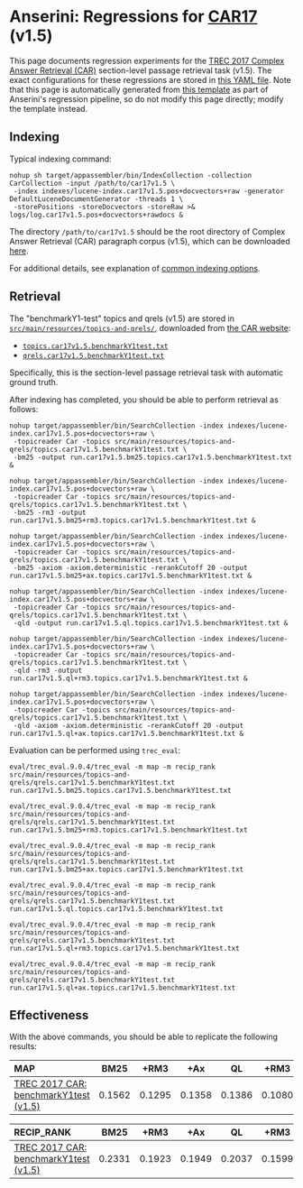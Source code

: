 # Anserini: Regressions for [CAR17](http://trec-car.cs.unh.edu/) (v1.5)

This page documents regression experiments for the [TREC 2017 Complex Answer Retrieval (CAR)](http://trec-car.cs.unh.edu/) section-level passage retrieval task (v1.5).
The exact configurations for these regressions are stored in [this YAML file](../src/main/resources/regression/car17v1.5.yaml).
Note that this page is automatically generated from [this template](../src/main/resources/docgen/templates/car17v1.5.template) as part of Anserini's regression pipeline, so do not modify this page directly; modify the template instead.

## Indexing

Typical indexing command:

```
nohup sh target/appassembler/bin/IndexCollection -collection CarCollection -input /path/to/car17v1.5 \
 -index indexes/lucene-index.car17v1.5.pos+docvectors+raw -generator DefaultLuceneDocumentGenerator -threads 1 \
 -storePositions -storeDocvectors -storeRaw >& logs/log.car17v1.5.pos+docvectors+rawdocs &
```

The directory `/path/to/car17v1.5` should be the root directory of Complex Answer Retrieval (CAR) paragraph corpus (v1.5), which can be downloaded [here](http://trec-car.cs.unh.edu/datareleases/).

For additional details, see explanation of [common indexing options](common-indexing-options.md).

## Retrieval

The "benchmarkY1-test" topics and qrels (v1.5) are stored in [`src/main/resources/topics-and-qrels/`](../src/main/resources/topics-and-qrels/), downloaded from [the CAR website](http://trec-car.cs.unh.edu/datareleases/):

+ [`topics.car17v1.5.benchmarkY1test.txt`](../src/main/resources/topics-and-qrels/topics.car17v1.5.benchmarkY1test.txt)
+ [`qrels.car17v1.5.benchmarkY1test.txt`](../src/main/resources/topics-and-qrels/qrels.car17v1.5.benchmarkY1test.txt)

Specifically, this is the section-level passage retrieval task with automatic ground truth.

After indexing has completed, you should be able to perform retrieval as follows:

```
nohup target/appassembler/bin/SearchCollection -index indexes/lucene-index.car17v1.5.pos+docvectors+raw \
 -topicreader Car -topics src/main/resources/topics-and-qrels/topics.car17v1.5.benchmarkY1test.txt \
 -bm25 -output run.car17v1.5.bm25.topics.car17v1.5.benchmarkY1test.txt &

nohup target/appassembler/bin/SearchCollection -index indexes/lucene-index.car17v1.5.pos+docvectors+raw \
 -topicreader Car -topics src/main/resources/topics-and-qrels/topics.car17v1.5.benchmarkY1test.txt \
 -bm25 -rm3 -output run.car17v1.5.bm25+rm3.topics.car17v1.5.benchmarkY1test.txt &

nohup target/appassembler/bin/SearchCollection -index indexes/lucene-index.car17v1.5.pos+docvectors+raw \
 -topicreader Car -topics src/main/resources/topics-and-qrels/topics.car17v1.5.benchmarkY1test.txt \
 -bm25 -axiom -axiom.deterministic -rerankCutoff 20 -output run.car17v1.5.bm25+ax.topics.car17v1.5.benchmarkY1test.txt &

nohup target/appassembler/bin/SearchCollection -index indexes/lucene-index.car17v1.5.pos+docvectors+raw \
 -topicreader Car -topics src/main/resources/topics-and-qrels/topics.car17v1.5.benchmarkY1test.txt \
 -qld -output run.car17v1.5.ql.topics.car17v1.5.benchmarkY1test.txt &

nohup target/appassembler/bin/SearchCollection -index indexes/lucene-index.car17v1.5.pos+docvectors+raw \
 -topicreader Car -topics src/main/resources/topics-and-qrels/topics.car17v1.5.benchmarkY1test.txt \
 -qld -rm3 -output run.car17v1.5.ql+rm3.topics.car17v1.5.benchmarkY1test.txt &

nohup target/appassembler/bin/SearchCollection -index indexes/lucene-index.car17v1.5.pos+docvectors+raw \
 -topicreader Car -topics src/main/resources/topics-and-qrels/topics.car17v1.5.benchmarkY1test.txt \
 -qld -axiom -axiom.deterministic -rerankCutoff 20 -output run.car17v1.5.ql+ax.topics.car17v1.5.benchmarkY1test.txt &
```

Evaluation can be performed using `trec_eval`:

```
eval/trec_eval.9.0.4/trec_eval -m map -m recip_rank src/main/resources/topics-and-qrels/qrels.car17v1.5.benchmarkY1test.txt run.car17v1.5.bm25.topics.car17v1.5.benchmarkY1test.txt

eval/trec_eval.9.0.4/trec_eval -m map -m recip_rank src/main/resources/topics-and-qrels/qrels.car17v1.5.benchmarkY1test.txt run.car17v1.5.bm25+rm3.topics.car17v1.5.benchmarkY1test.txt

eval/trec_eval.9.0.4/trec_eval -m map -m recip_rank src/main/resources/topics-and-qrels/qrels.car17v1.5.benchmarkY1test.txt run.car17v1.5.bm25+ax.topics.car17v1.5.benchmarkY1test.txt

eval/trec_eval.9.0.4/trec_eval -m map -m recip_rank src/main/resources/topics-and-qrels/qrels.car17v1.5.benchmarkY1test.txt run.car17v1.5.ql.topics.car17v1.5.benchmarkY1test.txt

eval/trec_eval.9.0.4/trec_eval -m map -m recip_rank src/main/resources/topics-and-qrels/qrels.car17v1.5.benchmarkY1test.txt run.car17v1.5.ql+rm3.topics.car17v1.5.benchmarkY1test.txt

eval/trec_eval.9.0.4/trec_eval -m map -m recip_rank src/main/resources/topics-and-qrels/qrels.car17v1.5.benchmarkY1test.txt run.car17v1.5.ql+ax.topics.car17v1.5.benchmarkY1test.txt
```

## Effectiveness

With the above commands, you should be able to replicate the following results:

MAP                                     | BM25      | +RM3      | +Ax       | QL        | +RM3      | +Ax       |
:---------------------------------------|-----------|-----------|-----------|-----------|-----------|-----------|
[TREC 2017 CAR: benchmarkY1test (v1.5)](../src/main/resources/topics-and-qrels/topics.car17v1.5.benchmarkY1test.txt/)| 0.1562    | 0.1295    | 0.1358    | 0.1386    | 0.1080    | 0.1048    |


RECIP_RANK                              | BM25      | +RM3      | +Ax       | QL        | +RM3      | +Ax       |
:---------------------------------------|-----------|-----------|-----------|-----------|-----------|-----------|
[TREC 2017 CAR: benchmarkY1test (v1.5)](../src/main/resources/topics-and-qrels/topics.car17v1.5.benchmarkY1test.txt/)| 0.2331    | 0.1923    | 0.1949    | 0.2037    | 0.1599    | 0.1524    |
